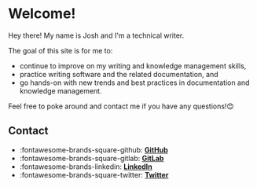# Welcome!

Hey there! My name is Josh and I'm a technical writer.

The goal of this site is for me to:

- continue to improve on my writing and knowledge management skills, 
- practice writing software and the related documentation, and
- go hands-on with new trends and best practices in documentation and knowledge management.

Feel free to poke around and contact me if you have any questions!😊

## Contact

<div class="grid cards" markdown>

- :fontawesome-brands-square-github: __[GitHub](https://github.com/josh-wong)__
- :fontawesome-brands-square-gitlab: __[GitLab](https://gitlab.com/josh-wong)__
- :fontawesome-brands-linkedin: __[LinkedIn](https://www.linkedin.com/in/wongjoshua/)__
- :fontawesome-brands-square-twitter: __[Twitter](https://twitter.com/josh_in_japan)__

</div>
